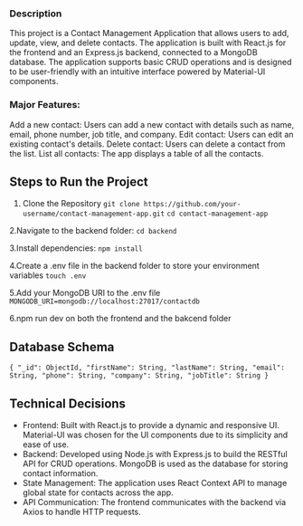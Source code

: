 ### Description
This project is a Contact Management Application that allows users to add, update, view, and delete contacts. 
The application is built with React.js for the frontend and an Express.js backend, connected to a MongoDB database. 
The application supports basic CRUD operations and is designed to be user-friendly with an intuitive interface powered by Material-UI components.

### Major Features:
Add a new contact: Users can add a new contact with details such as name, email, phone number, job title, and company.
Edit contact: Users can edit an existing contact's details.
Delete contact: Users can delete a contact from the list.
List all contacts: The app displays a table of all the contacts.

## Steps to Run the Project
1. Clone the Repository
`git clone https://github.com/your-username/contact-management-app.git`
`cd contact-management-app`

2.Navigate to the backend folder:
`cd backend`

3.Install dependencies:
`npm install`

4.Create a .env file in the backend folder to store your environment variables
`touch .env`

5.Add your MongoDB URI to the .env file
`MONGODB_URI=mongodb://localhost:27017/contactdb`

6.npm run dev on both the frontend and the bakcend folder

## Database Schema

`{
  "_id": ObjectId,
  "firstName": String,
  "lastName": String,
  "email": String,
  "phone": String,
  "company": String,
  "jobTitle": String
}`

## Technical Decisions
* Frontend: Built with React.js to provide a dynamic and responsive UI. Material-UI was chosen for the UI components due to its simplicity and ease of use.
* Backend: Developed using Node.js with Express.js to build the RESTful API for CRUD operations. MongoDB is used as the database for storing contact information.
* State Management: The application uses React Context API to manage global state for contacts across the app.
* API Communication: The frontend communicates with the backend via Axios to handle HTTP requests.

